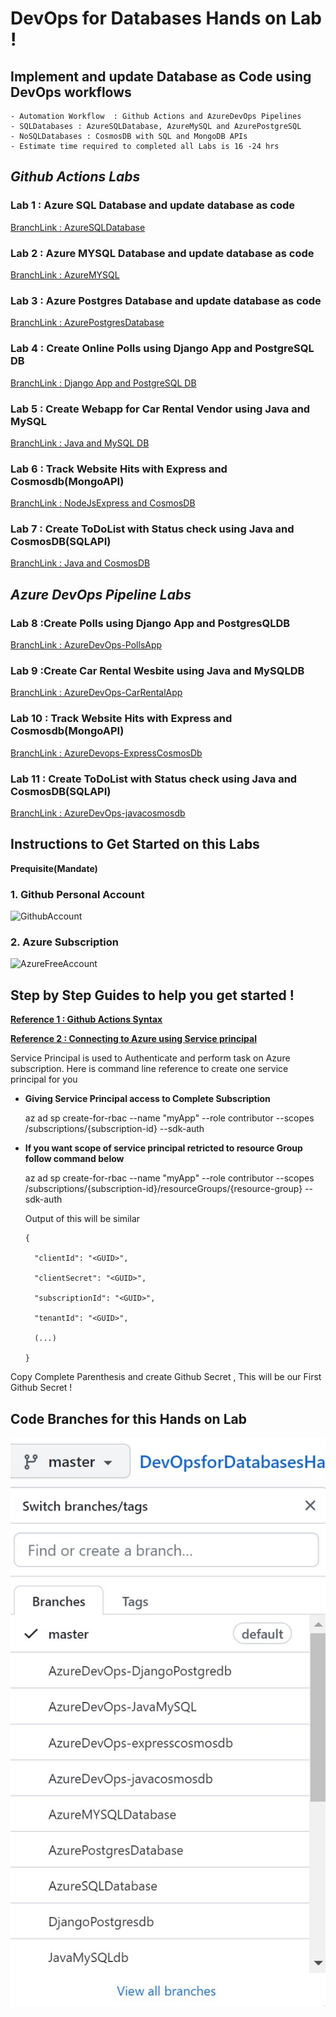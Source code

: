 # DevOps for Databases Hands on Lab !

## Implement and update Database as Code using DevOps workflows
    - Automation Workflow  : Github Actions and AzureDevOps Pipelines
    - SQLDatabases : AzureSQLDatabase, AzureMySQL and AzurePostgreSQL 
    - NoSQLDatabases : CosmosDB with SQL and MongoDB APIs
    - Estimate time required to completed all Labs is 16 -24 hrs



## *Github Actions Labs*

### Lab 1 : Azure SQL Database and update database as code
[BranchLink : AzureSQLDatabase](https://github.com/jethanivijay/DevOpsforDatabasesHandsonLab/tree/AzureSQLDatabase)

### Lab 2 : Azure MYSQL Database and update database as code
[BranchLink : AzureMYSQL](https://github.com/jethanivijay/DevOpsforDatabasesHandsonLab/tree/AzureMYSQLDatabase)

### Lab 3 : Azure Postgres Database and update database as code
[BranchLink : AzurePostgresDatabase](https://github.com/jethanivijay/DevOpsforDatabasesHandsonLab/tree/AzurePostgresDatabase)

### Lab 4  : Create Online Polls using Django App and PostgreSQL DB
[BranchLink : Django App and PostgreSQL DB](https://github.com/jethanivijay/DevOpsforDatabasesHandsonLab/tree/DjangoPostgresdb)

### Lab 5 : Create Webapp for Car Rental Vendor using Java and MySQL
[BranchLink : Java and MySQL DB ](https://github.com/jethanivijay/DevOpsforDatabasesHandsonLab/tree/JavaMySQLdb)

### Lab 6 : Track Website Hits with Express and Cosmosdb(MongoAPI)
[BranchLink : NodeJsExpress and CosmosDB ](https://github.com/jethanivijay/DevOpsforDatabasesHandsonLab/tree/expresscosmosdb)

### Lab 7 : Create ToDoList with Status check using Java and CosmosDB(SQLAPI)
[BranchLink : Java and CosmosDB ](https://github.com/jethanivijay/DevOpsforDatabasesHandsonLab/tree/javacosmosdb)

## *Azure DevOps Pipeline Labs*

### Lab 8 :Create Polls using Django App and PostgresQLDB
[BranchLink : AzureDevOps-PollsApp](https://github.com/jethanivijay/DevOpsforDatabasesHandsonLab/tree/AzureDevOps-DjangoPostgredb)

### Lab 9 :Create Car Rental Wesbite using Java and MySQLDB
[BranchLink : AzureDevOps-CarRentalApp](https://github.com/jethanivijay/DevOpsforDatabasesHandsonLab/tree/AzureDevOps-JavaMySQL)

### Lab 10 : Track Website Hits with Express and Cosmosdb(MongoAPI)
[BranchLink : AzureDevops-ExpressCosmosDb ](https://github.com/jethanivijay/DevOpsforDatabasesHandsonLab/tree/AzureDevOps-expresscosmosdb)

### Lab 11 : Create ToDoList with Status check using Java and CosmosDB(SQLAPI)
[BranchLink : AzureDevOps-javacosmosdb ](https://github.com/jethanivijay/DevOpsforDatabasesHandsonLab/tree/AzureDevOps-javacosmosdb)

##  Instructions to Get Started on this Labs

**Prequisite(Mandate)**
### 1. Github Personal Account

![GithubAccount](/GithubPersonalAccount.JPG)

### 2. Azure Subscription

![AzureFreeAccount](/AzureFreeAccount.JPG)

## Step by Step Guides to help you get started ! 

[**Reference 1 : Github Actions Syntax**](https://docs.github.com/en/free-pro-team@latest/actions/reference/workflow-syntax-for-github-actions)


[**Reference 2 : Connecting to Azure using Service principal**](https://docs.microsoft.com/en-us/cli/azure/create-an-azure-service-principal-azure-cli)

Service Principal is used to Authenticate and perform task on Azure subscription.
Here is command line reference to create one service principal for you

- **Giving Service Principal access to Complete Subscription**

    az ad sp create-for-rbac --name "myApp" --role contributor --scopes /subscriptions/{subscription-id} --sdk-auth

- **If you want scope of service principal retricted to resource Group follow command below**

    az ad sp create-for-rbac --name "myApp" --role contributor --scopes /subscriptions/{subscription-id}/resourceGroups/{resource-group} --sdk-auth

    Output of this will be similar 


      {

        "clientId": "<GUID>",

        "clientSecret": "<GUID>",

        "subscriptionId": "<GUID>",

        "tenantId": "<GUID>",

        (...)

      }

Copy Complete Parenthesis and create Github Secret , This will be our First Github Secret !


## Code Branches for this Hands on Lab

![**Reference 3 : Code Branches for this Hands on Lab**](codebranches.JPG)
